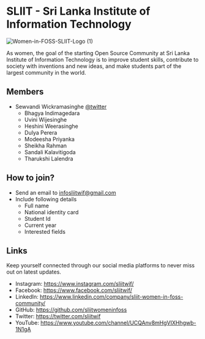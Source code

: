 # SLIIT - Sri Lanka Institute of Information Technology

![Women-in-FOSS-SLIIT-Logo (1)](https://user-images.githubusercontent.com/61576355/130833123-aac53dba-85e7-40d2-bad1-a94214dc8654.jpg)

As women, the goal of the starting Open Source Community at Sri Lanka Institute of Information Technology is to improve student skills, contribute to society with inventions and new ideas, and make students part of the largest community in the world.

## Members

* Sewvandi Wickramasinghe [@twitter](https://twitter.com/Sewvandiii)  
  - Bhagya Indimagedara
  - Uvini Wijesinghe
  - Heshini Weerasinghe
  - Dulya Perera
  - Modeesha Priyanka
  - Sheikha Rahman
  - Sandali Kalavitigoda
  - Tharukshi Lalendra

## How to join?

- Send an email to [infosliitwif@gmail.com](infosliitwif@gmail.com) 
- Include following details
    - Full name
    - National identity card
    - Student Id
    - Current year
    - Interested fields

## Links

Keep yourself connected through our social media platforms to never miss out on latest updates.

- Instagram: https://www.instagram.com/sliitwif/
- Facebook: https://www.facebook.com/sliitwif/
- LinkedIn: https://www.linkedin.com/company/sliit-women-in-foss-community/
- GitHub: https://github.com/sliitwomeninfoss
- Twitter: https://twitter.com/sliitwif
- YouTube: https://www.youtube.com/channel/UCQAnv8mHgVIXHhgwb-1N1gA
